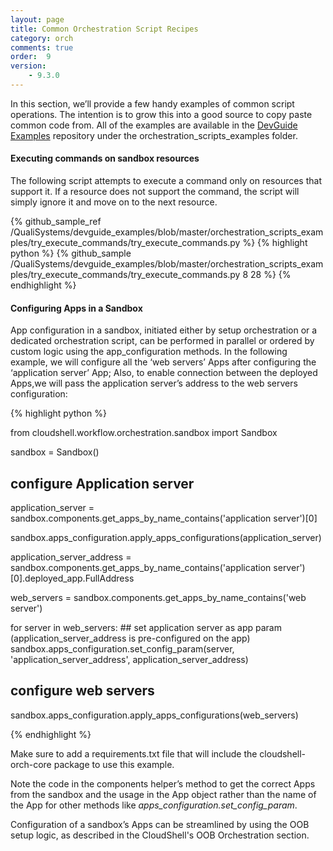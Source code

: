 ```yaml
---
layout: page
title: Common Orchestration Script Recipes
category: orch
comments: true
order:  9
version: 
    - 9.3.0
---
```


In this section, we’ll provide a few handy examples of common script operations. The intention is to grow this into a good source to copy paste common code from. All of the examples are available in the
[DevGuide Examples](https://github.com/QualiSystems/devguide_examples) repository under the orchestration_scripts_examples folder.

#### Executing commands on sandbox resources

The following script attempts to execute a command only on resources that support it. If a resource does not support the command, the script will simply ignore it and move on to the next resource.

{% github_sample_ref /QualiSystems/devguide_examples/blob/master/orchestration_scripts_examples/try_execute_commands/try_execute_commands.py %}
{% highlight python %}
{% github_sample /QualiSystems/devguide_examples/blob/master/orchestration_scripts_examples/try_execute_commands/try_execute_commands.py 8 28 %}
{% endhighlight %}

#### Configuring Apps in a Sandbox

App configuration in a sandbox, initiated either by setup orchestration or a dedicated orchestration script, can be performed in parallel or ordered by custom logic using the app_configuration methods. 
In the following example, we will configure all the ‘web servers’ Apps after configuring the ‘application server’ App; Also, to enable connection between the deployed Apps,we will pass the application server’s address to the web servers configuration:

{% highlight python %}

from cloudshell.workflow.orchestration.sandbox import Sandbox

sandbox = Sandbox()

## configure Application server
application_server = sandbox.components.get_apps_by_name_contains('application server')[0]

sandbox.apps_configuration.apply_apps_configurations(application_server)

application_server_address = sandbox.components.get_apps_by_name_contains('application server')[0].deployed_app.FullAddress

web_servers = sandbox.components.get_apps_by_name_contains('web server')

for server in web_servers:
    ## set application server as app param (application_server_address is pre-configured on the app)
    sandbox.apps_configuration.set_config_param(server, 'application_server_address', application_server_address)

## configure web servers
sandbox.apps_configuration.apply_apps_configurations(web_servers)

{% endhighlight %}

Make sure to add a requirements.txt file that will include the cloudshell-orch-core package to use this example.

Note the code in the components helper’s method to get the correct Apps from the sandbox and the usage in the App object rather than the name of the App for other methods like _apps_configuration.set_config_param_.

Configuration of a sandbox’s Apps can be streamlined by using the OOB setup logic, as described in the CloudShell's OOB Orchestration section.
